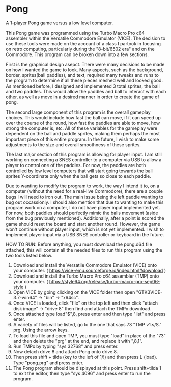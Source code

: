 # Pong
A 1-player Pong game versus a low level computer. 

  This Pong game was programmed using the Turbo Macro Pro c64 assembler within the Versatile Commodore Emulator (VICE). The decision to use these tools were made on the account of a class I partook in focusing on retro computing, particularly during the "8-bit/6502 era" and on the Commodore. This program can be broken down into a few sections. 
  
  First is the graphical design asepct. There were many decisions to be made on how I wanted the game to look. Many aspects, such as the background, border, sprites(ball paddles), and text, required many tweaks and runs to the program to determine if all these pieces meshed well and looked good. As mentioned before, I designed and implemented 3 total sprites, the ball and two paddles. This would allow the paddles and ball to interact with each other, as well as move in a desired manner in order to create the game of pong. 
  
  The second large component of this program is the overall gameplay choices. This would include how fast the ball can move, if it can speed up over the course of the round, how fast the paddles are able to move, how strong the computer is, etc. All of these variables for the gameplay were dependent on the ball and paddle sprites, making them perhaps the most important piece of this entire program. In the future, I wish to make some adjustments to the size and overall smoothness of these sprites. 

  The last major section of this program is allowing for player input. I am still working on connecting a SNES controller to a computer via USB to allow a player to control one of the paddles. For now, the paddles are both controlled by low level computers that will start going towards the ball sprites Y-coordinate only when the ball gets so close to each paddle. 


  Due to wanting to modify the program to work, the way I intend it to, on a computer (without the need for a real-live Commodore), there are a couple bugs I will need to iron out. The main issue being the left paddle wanting to bug out occassionly. I should also mention that due to wanting to make this program work on a computer, I do not have player input implemented yet. For now, both paddles should perfectly mimic the balls movement (aside from the bug previously mentioned). Additionally, after a point is scored the game should reset the board and start another round. However, the game won't continue without player input, which is not yet implemented. I wish to implement player input via a USB SNES controller or keyboard in the future.


HOW TO RUN:
Before anything, you must download the pong.d64 file attached, this will contain all the needed files to run this program using the two tools listed below.

1. Download and install the Versatile Commodore Emulator (VICE) onto your computer. ( https://vice-emu.sourceforge.io/index.html#download )
2. Download and install the Turbo Macro Pro c64 assembler (TMP) onto your computer. ( https://style64.org/release/turbo-macro-pro-sep06-style )
3. Open VICE by going clicking on the VICE folder then open "GTK3VICE-3.7-win64" -> "bin" -> "x64sc".
4. Once VICE is loaded, click "file" on the top left and then click "attach disk image" -> "drive 8" then find and attach the TMPx download.
5. Once attached type load"$",8, press enter and then type "list" and press enter.
6. A variety of files will be listed, go to the one that says   73   "TMP           v1.s/S." prg. Using the arrow keys.
7. To load this file and open TMP, you must type "load" in place of the "73" and then delete the "prg" at the end, and replace it with ",8,1".
8. Run TMPx by typing "sys 32768" and press enter.
9. Now detach drive 8 and attach Pong onto drive 8.
11. Then press shift + tilda (key to the left of 1/!) and then press L (load). Type "pong.prg" and press enter.
12. The Pong program should be displayed at this point. Press shift+tilda 1 to exit the editor, then type "sys 4096" and press enter to run the program.
    
